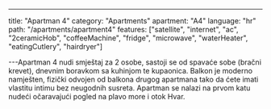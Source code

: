 ---

title: "Apartman 4"
category: "Apartments"
apartment: "A4"
language: "hr"
path: "/apartments/apartment4"
features: ["satellite",
"internet",
"ac",
"2ceramicHob",
"coffeeMachine",
"fridge",
"microwave",
"waterHeater",
"eatingCutlery",
"hairdryer"]

---Apartman 4 nudi smještaj za 2 osobe, sastoji se od spavaće sobe (bračni krevet), dnevnim boravkom sa kuhinjom te kupaonica. Balkon je moderno namješten, fizički odvojen od balkona drugog apartmana tako da ćete imati vlastitu intimu bez neugodnih susreta. Apartman se nalazi na prvom katu nudeći očaravajući pogled na plavo more i otok Hvar.
